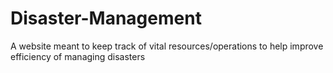 # Disaster-Management
A website meant to keep track of vital resources/operations to help improve efficiency of managing disasters
